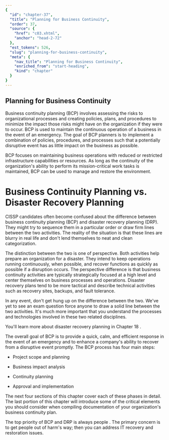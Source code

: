 ```yaml
---
{
  "id": "chapter-37",
  "title": "Planning for Business Continuity",
  "order": 37,
  "source": {
    "href": "c03.xhtml",
    "anchor": "head-2-72"
  },
  "est_tokens": 526,
  "slug": "planning-for-business-continuity",
  "meta": {
    "nav_title": "Planning for Business Continuity",
    "enriched_from": "start-heading",
    "kind": "chapter"
  }
}
---
```

## Planning for Business Continuity

Business continuity planning (BCP) involves assessing the risks to organizational processes and creating policies, plans, and procedures to minimize the impact those risks might have on the organization if they were to occur. BCP is used to maintain the continuous operation of a business in the event of an emergency. The goal of BCP planners is to implement a combination of policies, procedures, and processes such that a potentially disruptive event has as little impact on the business as possible.

BCP focuses on maintaining business operations with reduced or restricted infrastructure capabilities or resources. As long as the continuity of the organization's ability to perform its mission-critical work tasks is maintained, BCP can be used to manage and restore the environment.

# Business Continuity Planning vs. Disaster Recovery Planning

CISSP candidates often become confused about the difference between business continuity planning (BCP) and disaster recovery planning (DRP). They might try to sequence them in a particular order or draw firm lines between the two activities. The reality of the situation is that these lines are blurry in real life and don't lend themselves to neat and clean categorization.

The distinction between the two is one of perspective. Both activities help prepare an organization for a disaster. They intend to keep operations running continuously, when possible, and recover functions as quickly as possible if a disruption occurs. The perspective difference is that business continuity activities are typically strategically focused at a high level and center themselves on business processes and operations. Disaster recovery plans tend to be more tactical and describe technical activities such as recovery sites, backups, and fault tolerance.

In any event, don't get hung up on the difference between the two. We've yet to see an exam question force anyone to draw a solid line between the two activities. It's much more important that you understand the processes and technologies involved in these two related disciplines.

You'll learn more about disaster recovery planning in Chapter 18 .

The overall goal of BCP is to provide a quick, calm, and efficient response in the event of an emergency and to enhance a company's ability to recover from a disruptive event promptly. The BCP process has four main steps:

- Project scope and planning

- Business impact analysis

- Continuity planning

- Approval and implementation

The next four sections of this chapter cover each of these phases in detail. The last portion of this chapter will introduce some of the critical elements you should consider when compiling documentation of your organization's business continuity plan.

The top priority of BCP and DRP is always people . The primary concern is to get people out of harm's way; then you can address IT recovery and restoration issues.
